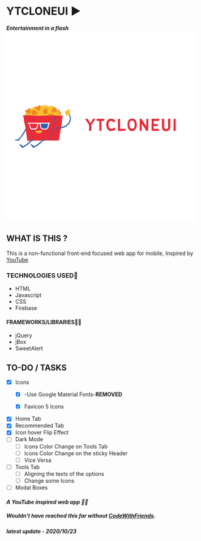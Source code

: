 # YTCLONEUI ▶ 
***Entertainment in a flash***
![cover](img/YTCLONEUI.png)

## WHAT IS THIS ?
This is a non-functional front-end focused web app for mobile, Inspired by [YouTube](https://youtube.com)

###  TECHNOLOGIES USED🔨
* HTML
* Javascript
* CSS
* Firebase
#### FRAMEWORKS/LIBRARIES🧙‍♂️
* jQuery
* jBox
* SweetAlert

## TO-DO / TASKS 
- [x] Icons
  -  [x] -Use Google Material Fonts-**REMOVED**
  -  [x] Favicon 5 Icons 
  

- [x] Home Tab 
- [x] Recommended Tab
- [x] Icon hover Flip Effect
- [ ] Dark Mode
  -  [ ] Icons Color Change on Tools Tab
  -  [ ] Icons Color Change on the sticky Header
  -  [ ] Vice Versa
- [ ] Tools Tab
  -  [ ] Aligning the texts of the options
  -  [ ] Change some Icons
- [ ] Modal Boxes

#### *A YouTube inspired web app 👩‍💻*
##### Wouldn't have reached this far without [CodeWithFriends](https://codewithfriends.io).

_**latest update - 2020/10/23**_
